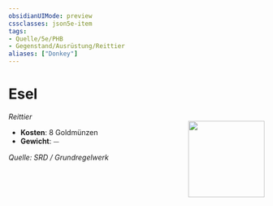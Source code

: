 ```yaml
---
obsidianUIMode: preview
cssclasses: json5e-item
tags:
- Quelle/5e/PHB
- Gegenstand/Ausrüstung/Reittier
aliases: ["Donkey"]
---
```

# Esel
*Reittier*  
<img src="Symbolik/Gegenstände.webp" align="right" width="150">

- **Kosten**: 8 Goldmünzen
- **Gewicht**: ⏤

*Quelle: SRD / Grundregelwerk*